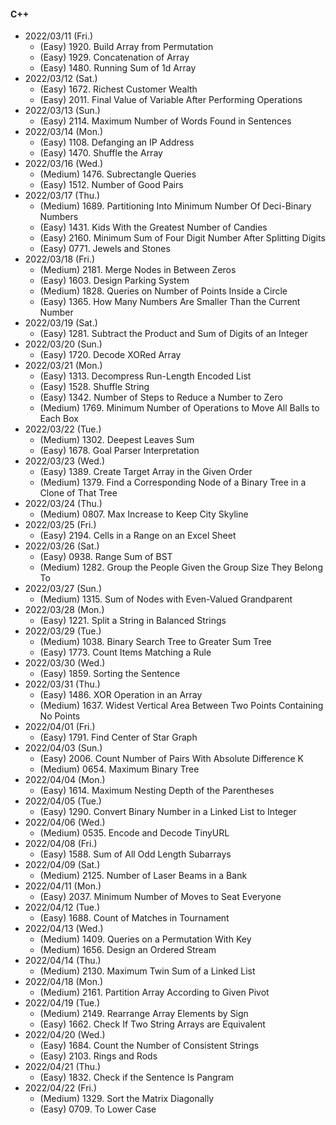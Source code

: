 #### C++

* 2022/03/11 (Fri.)
	* (Easy)   1920. Build Array from Permutation
	* (Easy)   1929. Concatenation of Array
	* (Easy)   1480. Running Sum of 1d Array
* 2022/03/12 (Sat.)
	* (Easy)   1672. Richest Customer Wealth
	* (Easy)   2011. Final Value of Variable After Performing Operations
* 2022/03/13 (Sun.)
	* (Easy)   2114. Maximum Number of Words Found in Sentences
* 2022/03/14 (Mon.)
	* (Easy)   1108. Defanging an IP Address
	* (Easy)   1470. Shuffle the Array
* 2022/03/16 (Wed.)
	* (Medium) 1476. Subrectangle Queries
	* (Easy)   1512. Number of Good Pairs
* 2022/03/17 (Thu.)
	* (Medium) 1689. Partitioning Into Minimum Number Of Deci-Binary Numbers
	* (Easy)   1431. Kids With the Greatest Number of Candies
	* (Easy)   2160. Minimum Sum of Four Digit Number After Splitting Digits
	* (Easy)   0771. Jewels and Stones
* 2022/03/18 (Fri.)
	* (Medium) 2181. Merge Nodes in Between Zeros
	* (Easy)   1603. Design Parking System
	* (Medium) 1828. Queries on Number of Points Inside a Circle
	* (Easy)   1365. How Many Numbers Are Smaller Than the Current Number
* 2022/03/19 (Sat.)
	* (Easy)   1281. Subtract the Product and Sum of Digits of an Integer
* 2022/03/20 (Sun.)
	* (Easy)   1720. Decode XORed Array
* 2022/03/21 (Mon.)
	* (Easy)   1313. Decompress Run-Length Encoded List
	* (Easy)   1528. Shuffle String
	* (Easy)   1342. Number of Steps to Reduce a Number to Zero
	* (Medium) 1769. Minimum Number of Operations to Move All Balls to Each Box
* 2022/03/22 (Tue.)
	* (Medium) 1302. Deepest Leaves Sum
	* (Easy)   1678. Goal Parser Interpretation
* 2022/03/23 (Wed.)
	* (Easy)   1389. Create Target Array in the Given Order
	* (Medium) 1379. Find a Corresponding Node of a Binary Tree in a Clone of That Tree
* 2022/03/24 (Thu.)
	* (Medium) 0807. Max Increase to Keep City Skyline
* 2022/03/25 (Fri.)
	* (Easy)   2194. Cells in a Range on an Excel Sheet
* 2022/03/26 (Sat.)
	* (Easy)   0938. Range Sum of BST
	* (Medium) 1282. Group the People Given the Group Size They Belong To
* 2022/03/27 (Sun.)
	* (Medium) 1315. Sum of Nodes with Even-Valued Grandparent
* 2022/03/28 (Mon.)
	* (Easy)   1221. Split a String in Balanced Strings
* 2022/03/29 (Tue.)
	* (Medium) 1038. Binary Search Tree to Greater Sum Tree
	* (Easy)   1773. Count Items Matching a Rule
* 2022/03/30 (Wed.)
	* (Easy)   1859. Sorting the Sentence
* 2022/03/31 (Thu.)
	* (Easy)   1486. XOR Operation in an Array
	* (Medium) 1637. Widest Vertical Area Between Two Points Containing No Points
* 2022/04/01 (Fri.)
	* (Easy)   1791. Find Center of Star Graph
* 2022/04/03 (Sun.)
	* (Easy)   2006. Count Number of Pairs With Absolute Difference K
	* (Medium) 0654. Maximum Binary Tree
* 2022/04/04 (Mon.)
	* (Easy)   1614. Maximum Nesting Depth of the Parentheses 
* 2022/04/05 (Tue.)
	* (Easy)   1290. Convert Binary Number in a Linked List to Integer
* 2022/04/06 (Wed.)
	* (Medium) 0535. Encode and Decode TinyURL
* 2022/04/08 (Fri.)
	* (Easy)   1588. Sum of All Odd Length Subarrays
* 2022/04/09 (Sat.)
	* (Medium) 2125. Number of Laser Beams in a Bank 
* 2022/04/11 (Mon.)
	* (Easy)   2037. Minimum Number of Moves to Seat Everyone
* 2022/04/12 (Tue.)
	* (Easy)   1688. Count of Matches in Tournament
* 2022/04/13 (Wed.)
	* (Medium) 1409. Queries on a Permutation With Key
	* (Medium) 1656. Design an Ordered Stream
* 2022/04/14 (Thu.)
	* (Medium) 2130. Maximum Twin Sum of a Linked List
* 2022/04/18 (Mon.)
	* (Medium) 2161. Partition Array According to Given Pivot
* 2022/04/19 (Tue.)
	* (Medium) 2149. Rearrange Array Elements by Sign
	* (Easy)   1662. Check If Two String Arrays are Equivalent
* 2022/04/20 (Wed.)
	* (Easy)   1684. Count the Number of Consistent Strings
	* (Easy)   2103. Rings and Rods
* 2022/04/21 (Thu.)
	* (Easy)   1832. Check if the Sentence Is Pangram
* 2022/04/22 (Fri.)
	* (Medium) 1329. Sort the Matrix Diagonally
	* (Easy)   0709. To Lower Case

